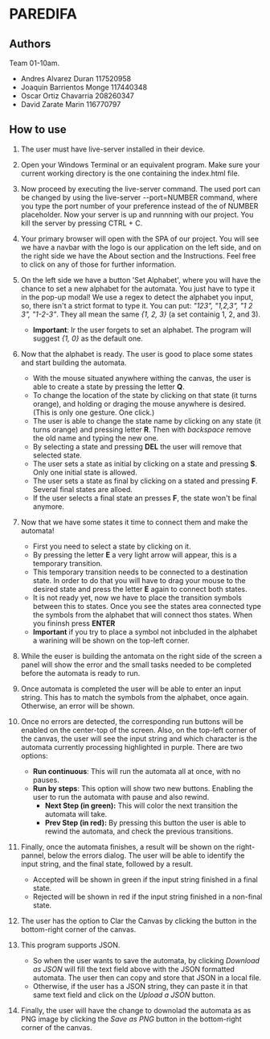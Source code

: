 

# PAREDIFA

## Authors
Team 01-10am.
- Andres Alvarez Duran     117520958
- Joaquin Barrientos Monge 117440348
- Oscar Ortiz Chavarria    208260347
- David Zarate Marin       116770797


## How to use
1. The user must have live-server installed in their device.
                  

2. Open your Windows Terminal or an equivalent program. 
Make sure your current working directory is the one containing the index.html file.

3. Now proceed by executing the live-server command. 
The used port can be changed by using the live-server --port=NUMBER command, where you type the port number of your preference instead of the of NUMBER placeholder. 
Now your server is up and runnning with our project. You kill the server by pressing CTRL + C. 

4. Your primary browser will open with the SPA of our project. You will see we have a navbar with the logo is our application on the left side,
and on the right side we have the About section and the Instructions. Feel free to click on any of those for further information.

5. On the left side we have a button 'Set Alphabet', where you will have the chance to set a new alphabet for the automata. You just have to type it in the pop-up modal!
We use a regex to detect the alphabet you input, so, there isn't a strict format to type it. You can put: _"123", "1,2,3", "1 2 3", "1-2-3"_. They all mean the same _{1, 2, 3}_ 
(a set containig 1, 2, and 3). 
    - **Important**: Ir the user forgets to set an alphabet. The program will suggest _{1, 0}_ as the default one.

6. Now that the alphabet is ready. The user is good to place some states and start building the automata. 
    - With the mouse situated anywhere withing the canvas, the user is able to create a state by pressing the letter **Q**. 
    - To change the location of the state by clicking on that state (it turns orange), and holding or draging the mouse anywhere is desired. (This is only one gesture. One click.)
    - The user is able to change the state name by clicking on any state (it turns orange) and pressing letter **R**. Then with _backspace_ remove the old name and typing the new one. 
    - By selecting a state and pressing **DEL** the user will remove that selected state. 
    - The user sets a state as initial by clicking on a state and pressing **S**. Only one initial state is allowed.
    - The user sets a state as final by clicking on a stated and pressing **F**. Several final states are alloed. 
    - If the user selects a final state an presses **F**, the state won't be final anymore.
   

7. Now that we have some states it time to connect them and make the automata! 
    - First you need to select a state by clicking on it. 
    - By pressing the letter **E** a very light arrow will appear, this is a temporary transition.
    - This temporary transition needs to be connected to a destination state. In order to do that you will have to drag your mouse to the desired state and press the 
    letter **E** again to connect both states. 
    - It is not ready yet, now we have to place the transition symbols between this to states. 
    Once you see the states area connected type the symbols from the alphabet that will connect thos states. When you fininsh press **ENTER**
    - **Important** if you try to place a symbol not inbcluded in the alphabet a warining will be shown on the top-left corner.

8. While the euser is building the antomata on the right side of the screen a panel will show the error and the small tasks needed to be completed before the automata is ready to run.

9. Once automata is completed the user will be able to enter an input string. This has to match the symbols from the alphabet, once again.
Otherwise, an error will be shown.

10. Once no errors are detected, the corresponding run buttons will be enabled on the center-top of the screen. Also, on the top-left corner of the canvas, the user will see 
the input string and which character is the automata currently processing highlighted in purple.
There are two options:
    - **Run continuous**: This will run the automata all at once, with no pauses.
    - **Run by steps**: This option will show two new buttons. Enabling the user to run the automata with pause and also rewind. 
        - **Next Step (in green):** This will color the next transition the automata will take. 
        - **Prev Step (in red):** By pressing this button the user is able to rewind the automata, and check the previous transitions.

11. Finally, once the automata finishes, a result will be shown on the right-pannel, below the errors dialog. 
The user will be able to identify the input string, and the final state, followed by a result.
    - Accepted will be shown in green if the input string finished in a final state.
    - Rejected will be shown in red if the input string finished in a non-final state.

12. The user has the option to Clar the Canvas by clicking the button in the bottom-right corner of the canvas.

13. This program supports JSON.
    - So when the user wants to save the automata, by clicking _Download as JSON_ will fill the text field above with the JSON formatted automata. 
The user then can copy and store that JSON in a local file. 
    - Otherwise, if the user has a JSON string, they can paste it in that same text field and click on the _Upload a JSON_ button.
    
14. Finally, the user will have the change to downolad the automata as as PNG image by clicking the _Save as PNG_ button in the bottom-right corner of the canvas. 

    


